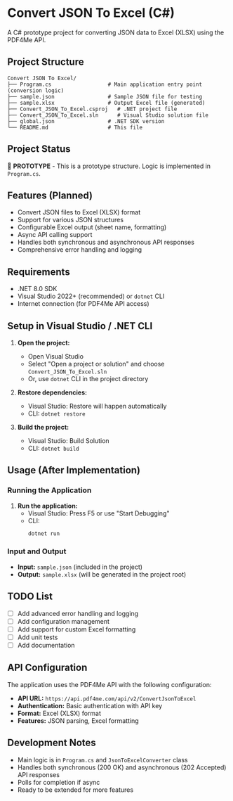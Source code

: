 # Convert JSON To Excel (C#)

A C# prototype project for converting JSON data to Excel (XLSX) using the PDF4Me API.

## Project Structure

```
Convert JSON To Excel/
├── Program.cs                  # Main application entry point (conversion logic)
├── sample.json                 # Sample JSON file for testing
├── sample.xlsx                 # Output Excel file (generated)
├── Convert_JSON_To_Excel.csproj   # .NET project file
├── Convert_JSON_To_Excel.sln      # Visual Studio solution file
├── global.json                 # .NET SDK version
└── README.md                   # This file
```

## Project Status

🚧 **PROTOTYPE** - This is a prototype structure. Logic is implemented in `Program.cs`.

## Features (Planned)

- Convert JSON files to Excel (XLSX) format
- Support for various JSON structures
- Configurable Excel output (sheet name, formatting)
- Async API calling support
- Handles both synchronous and asynchronous API responses
- Comprehensive error handling and logging

## Requirements

- .NET 8.0 SDK
- Visual Studio 2022+ (recommended) or `dotnet` CLI
- Internet connection (for PDF4Me API access)

## Setup in Visual Studio / .NET CLI

1. **Open the project:**
   - Open Visual Studio
   - Select "Open a project or solution" and choose `Convert_JSON_To_Excel.sln`
   - Or, use `dotnet` CLI in the project directory

2. **Restore dependencies:**
   - Visual Studio: Restore will happen automatically
   - CLI: `dotnet restore`

3. **Build the project:**
   - Visual Studio: Build Solution
   - CLI: `dotnet build`

## Usage (After Implementation)

### Running the Application

1. **Run the application:**
   - Visual Studio: Press F5 or use "Start Debugging"
   - CLI:
     ```bash
     dotnet run
     ```

### Input and Output

- **Input:** `sample.json` (included in the project)
- **Output:** `sample.xlsx` (will be generated in the project root)

## TODO List

- [ ] Add advanced error handling and logging
- [ ] Add configuration management
- [ ] Add support for custom Excel formatting
- [ ] Add unit tests
- [ ] Add documentation

## API Configuration

The application uses the PDF4Me API with the following configuration:
- **API URL:** `https://api.pdf4me.com/api/v2/ConvertJsonToExcel`
- **Authentication:** Basic authentication with API key
- **Format:** Excel (XLSX) format
- **Features:** JSON parsing, Excel formatting

## Development Notes

- Main logic is in `Program.cs` and `JsonToExcelConverter` class
- Handles both synchronous (200 OK) and asynchronous (202 Accepted) API responses
- Polls for completion if async
- Ready to be extended for more features 